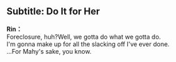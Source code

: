 # 

  
## Subtitle: Do It for Her
  
**Rin：**  
Foreclosure, huh?Well, we gotta do what we gotta do.  
I'm gonna make up for all the slacking off I've ever done.  
...For Mahy's sake, you know.  
